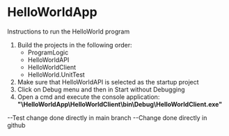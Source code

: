# HelloWorldApp
Instructions to run the HelloWorld program
<ol>
  <li>Build the projects in the following order:
    <ul>
      <li>ProgramLogic</li>
      <li>HelloWorldAPI</li>
      <li>HelloWorldClient</li>
      <li>HelloWorld.UnitTest</li>
    </ul>
  </li>
  <li>Make sure that HelloWorldAPI is selected as the startup project</li>
  <li>Click on Debug menu and then in Start without Debugging</li>
  <li>Open a cmd  and execute the console application: <b>"\HelloWorldApp\HelloWorldClient\bin\Debug\HelloWorldClient.exe"</b></li>
</ol>

--Test change done directly in main branch
--Change done directly in github

